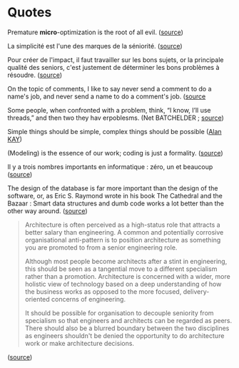 # Quotes

Premature **micro**-optimization is the root of all evil. ([source](https://milen.me/writings/premature-optimization-universally-misunderstood/))

La simplicité est l'une des marques de la séniorité. ([source](https://eventuallycoding.com/2023/02/not-only-about-technique))

Pour créer de l'impact, il faut travailler sur les bons sujets, or la principale qualité des seniors, c'est justement de déterminer les bons problèmes à résoudre. ([source](https://eventuallycoding.com/2023/02/not-only-about-technique))

On the topic of comments, I like to say never send a comment to do a name's job, and never send a name to do a comment's job. ([source](https://dev.to/nadaelokaily/don-t-comment-your-code-5e9h)

Some people, when confronted with a problem, think, “I know, I’ll use threads,” and then two they hav erpoblesms. (Net BATCHELDER ; [source](https://bitbashing.io/async-rust.html#fnref:2))

Simple things should be simple, complex things should be possible ([Alan KAY](https://www.goodreads.com/quotes/8636264-simple-things-should-be-simple-complex-things-should-be-possible))

(Modeling) is the essence of our work; coding is just a formality. ([source](https://dev.to/mateusznowak/heroes-of-domain-driven-design-prologue-f37))


Il y a trois nombres importants en informatique : zéro, un et beaucoup ([source](https://www.youtube.com/watch?v=1igv2rHGKfo))

The design of the database is far more important than the design of the software, or, as Eric S. Raymond wrote in his book The Cathedral and the Bazaar : Smart data structures and dumb code works a lot better than the other way around. ([source](https://www.tonymarston.net/php-mysql/dont-do-domain-driven-design.html))

> Architecture is often perceived as a high-status role that attracts a better salary than engineering. A common and potentially corrosive organisational anti-pattern is to position architecture as something you are promoted to from a senior engineering role.
>
> Although most people become architects after a stint in engineering, this should be seen as a tangential move to a different specialism rather than a promotion. Architecture is concerned with a wider, more holistic view of technology based on a deep understanding of how the business works as opposed to the more focused, delivery-oriented concerns of engineering.
>
> It should be possible for organisation to decouple seniority from specialism so that engineers and architects can be regarded as peers. There should also be a blurred boundary between the two disciplines as engineers shouldn't be denied the opportunity to do architecture work or make architecture decisions.

([source](https://www.ben-morris.com/enterprise-architecture-anti-patterns/))


